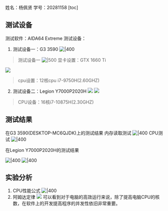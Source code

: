 姓名：杨佩贤
学号：20281158
[toc]

## 测试设备
测试软件：AIDA64 Extreme
测试设备：
1. 测试设备一：G3 3590
![|400](../attachment/8b340034b49c29311275de645597352.png)
> 测试设备一
![|500](../attachment/0370005ac41a8286b90bfa2eee6a6cf.png)
> 显卡设置：GTX 1660 Ti

![](../attachment/8e67a6db0d7bb5ab14fd44b9011b223.png)
> cpu设置：12核cpu i7-9750H(2.60GHZ)

2. 测试设备二：Legion Y7000P2020H
![](../attachment/8a26f532bfe8b1c5bc521ef190a5c69.png)
![](../attachment/ced35e1471c397a5f233a06be95d020.png)
>CPU设备：16核i7-10875H(2.30GHZ)

## 测试结果
在G3 3590(DESKTOP-MC6QJDK)上的测试结果
内存读取测试
![|400](../attachment/a7597fe9e4e0ba26d9024fd48f26924.png)
CPU测试
![|400](../attachment/a52aaef08f6dddbce8841b74b9c8955.png)

在Legion Y7000P2020H的测试结果

![|400](../attachment/d96c0fd910ddbb769c8165ddcb5a3a4.png)
![|400](../attachment/6fa5ab948ffae2cab7d810efad7195a.png)

## 实验分析
1. CPU性能公式
![|400](../attachment/e591d00ae25d7b21b60b7d50522c987.png)
2. 阿姆达定律
![](../attachment/a602882cfafbcf8c6cfd806fdf135f6.png)
可以看到对于电脑的高效运行来说，除了提高电脑CPU的核数，在软件上的开发提高程序的并发性依旧非常重要。